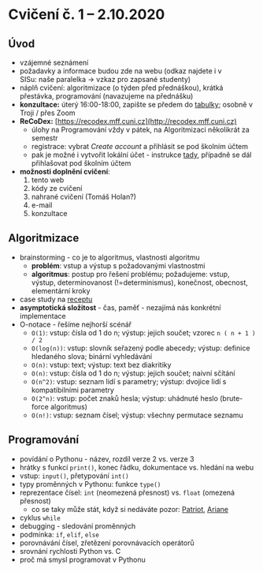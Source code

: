 # Cvičení č. 1 – 2.10.2020

## Úvod

*   vzájemné seznámení
*   požadavky a informace budou zde na webu (odkaz najdete i v SISu: naše paralelka → vzkaz pro zapsané studenty)
*   náplň cvičení: algoritmizace (o týden před přednáškou), krátká přestávka, programování (navazujeme na přednášku)
*   **konzultace:** úterý 16:00-18:00, zapište se předem do [tabulky](http://docs.google.com/spreadsheets/d/1yj9CVfraWJXa2gJOmASbjmgY1lU95sujHm9BMjuLyj4/edit?usp=sharing); osobně v Troji / přes Zoom
*   **ReCoDex:** [https://recodex.mff.cuni.cz](http://recodex.mff.cuni.cz)
    *   úlohy na Programování vždy v pátek, na Algoritmizaci několikrát za semestr 
    *   registrace: vybrat _Create account_ a přihlásit se pod školním účtem
    *   pak je možné i vytvořit lokální účet - instrukce [tady](https://github.com/ReCodEx/wiki/wiki/User-documentation), případně se dál přihlašovat pod školním účtem
*   **možnosti doplnění cvičení**: 
    1. tento web 
    2. kódy ze cvičení
    3. nahrané cvičení (Tomáš Holan?) 
    4. e-mail
    5. konzultace

## Algoritmizace
*   brainstorming - co je to algoritmus, vlastnosti algoritmu
    * **problém**: vstup a výstup s požadovanými vlastnostmi
    * **algoritmus**: postup pro řešení problému; požadujeme: vstup, výstup, determinovanost (!=determinismus), konečnost, obecnost, elementární kroky
*   case study na [receptu](https://recepty.vareni.cz/bramboraky/)
*   **asymptotická složitost** - čas, paměť - nezajímá nás konkrétní implementace
*  O-notace - řešíme nejhorší scénář
    * `O(1)`: vstup: čísla od 1 do n; výstup: jejich součet; vzorec `n ( n + 1 ) / 2`
    * `O(log(n))`: vstup: slovník seřazený podle abecedy; výstup: definice hledaného slova; binární vyhledávání   
    * `O(n)`: vstup: text; výstup: text bez diakritiky  
    * `O(n)`: vstup: čísla od 1 do n; výstup: jejich součet; naivní sčítání  
    * `O(n^2)`: vstup: seznam lidí s parametry; výstup: dvojice lidí s kompatibilními parametry  
    * `O(2^n)`: vstup: počet znaků hesla; výstup: uhádnuté heslo (brute-force algoritmus)
    * `O(n!)`: vstup: seznam čísel; výstup: všechny permutace seznamu
        
## Programování
*   povídání o Pythonu - název, rozdíl verze 2 vs. verze 3
*   hrátky s funkcí `print()`, konec řádku, dokumentace vs. hledání na webu
*   vstup: `input()`, přetypování `int()`
*   typy proměnných v Pythonu: funkce `type()`
*   reprezentace čísel: `int` (neomezená přesnost) vs. `float` (omezená přesnost)
    *   co se taky může stát, když si nedáváte pozor: [Patriot](http://www-users.math.umn.edu/~arnold//disasters/patriot.html), [Ariane](https://around.com/ariane.html)
*   cyklus `while`
*   debugging - sledování proměnných
*   podmínka: `if`, `elif`, `else`
*   porovnávání čísel, zřetězení porovnávacích operátorů
*   srovnání rychlosti Python vs. C
*   proč má smysl programovat v Pythonu
